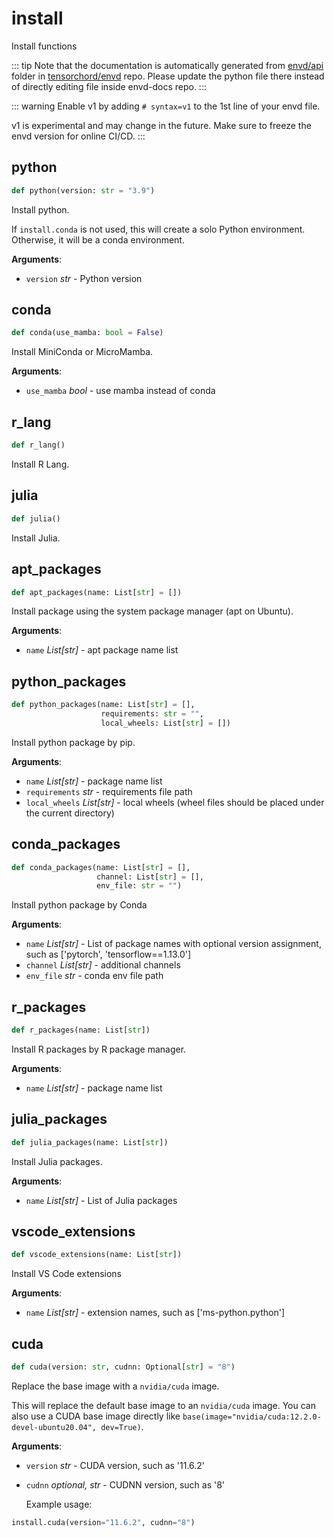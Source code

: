# install

Install functions

::: tip
Note that the documentation is automatically generated from [envd/api](https://github.com/tensorchord/envd/tree/main/envd/api) folder
in [tensorchord/envd](https://github.com/tensorchord/envd/tree/main/envd/api) repo.
Please update the python file there instead of directly editing file inside envd-docs repo.
:::

::: warning
Enable v1 by adding `# syntax=v1` to the 1st line of your envd file.

v1 is experimental and may change in the future. Make sure to freeze the envd version for online CI/CD.
:::

## python

```python
def python(version: str = "3.9")
```

Install python.

If `install.conda` is not used, this will create a solo Python environment. Otherwise, it
will be a conda environment.

**Arguments**:

- `version` _str_ - Python version

## conda

```python
def conda(use_mamba: bool = False)
```

Install MiniConda or MicroMamba.

**Arguments**:

- `use_mamba` _bool_ - use mamba instead of conda

## r\_lang

```python
def r_lang()
```

Install R Lang.

## julia

```python
def julia()
```

Install Julia.

## apt\_packages

```python
def apt_packages(name: List[str] = [])
```

Install package using the system package manager (apt on Ubuntu).

**Arguments**:

- `name` _List[str]_ - apt package name list

## python\_packages

```python
def python_packages(name: List[str] = [],
                    requirements: str = "",
                    local_wheels: List[str] = [])
```

Install python package by pip.

**Arguments**:

- `name` _List[str]_ - package name list
- `requirements` _str_ - requirements file path
- `local_wheels` _List[str]_ - local wheels
  (wheel files should be placed under the current directory)

## conda\_packages

```python
def conda_packages(name: List[str] = [],
                   channel: List[str] = [],
                   env_file: str = "")
```

Install python package by Conda

**Arguments**:

- `name` _List[str]_ - List of package names with optional version assignment,
  such as ['pytorch', 'tensorflow==1.13.0']
- `channel` _List[str]_ - additional channels
- `env_file` _str_ - conda env file path

## r\_packages

```python
def r_packages(name: List[str])
```

Install R packages by R package manager.

**Arguments**:

- `name` _List[str]_ - package name list

## julia\_packages

```python
def julia_packages(name: List[str])
```

Install Julia packages.

**Arguments**:

- `name` _List[str]_ - List of Julia packages

## vscode\_extensions

```python
def vscode_extensions(name: List[str])
```

Install VS Code extensions

**Arguments**:

- `name` _List[str]_ - extension names, such as ['ms-python.python']

## cuda

```python
def cuda(version: str, cudnn: Optional[str] = "8")
```

Replace the base image with a `nvidia/cuda` image.

This will replace the default base image to an `nvidia/cuda` image. You can
also use a CUDA base image directly like
`base(image="nvidia/cuda:12.2.0-devel-ubuntu20.04", dev=True)`.

**Arguments**:

- `version` _str_ - CUDA version, such as '11.6.2'
- `cudnn` _optional, str_ - CUDNN version, such as '8'
  
  Example usage:
```python
install.cuda(version="11.6.2", cudnn="8")
```

